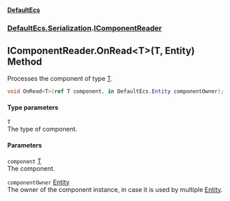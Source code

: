 #### [DefaultEcs](DefaultEcs.md 'DefaultEcs')
### [DefaultEcs.Serialization](DefaultEcs.md#DefaultEcs_Serialization 'DefaultEcs.Serialization').[IComponentReader](IComponentReader.md 'DefaultEcs.Serialization.IComponentReader')
## IComponentReader.OnRead&lt;T&gt;(T, Entity) Method
Processes the component of type [T](IComponentReader_OnRead_T_(T_Entity).md#DefaultEcs_Serialization_IComponentReader_OnRead_T_(T_DefaultEcs_Entity)_T 'DefaultEcs.Serialization.IComponentReader.OnRead&lt;T&gt;(T, DefaultEcs.Entity).T').  
```csharp
void OnRead<T>(ref T component, in DefaultEcs.Entity componentOwner);
```
#### Type parameters
<a name='DefaultEcs_Serialization_IComponentReader_OnRead_T_(T_DefaultEcs_Entity)_T'></a>
`T`  
The type of component.
  
#### Parameters
<a name='DefaultEcs_Serialization_IComponentReader_OnRead_T_(T_DefaultEcs_Entity)_component'></a>
`component` [T](IComponentReader_OnRead_T_(T_Entity).md#DefaultEcs_Serialization_IComponentReader_OnRead_T_(T_DefaultEcs_Entity)_T 'DefaultEcs.Serialization.IComponentReader.OnRead&lt;T&gt;(T, DefaultEcs.Entity).T')  
The component.
  
<a name='DefaultEcs_Serialization_IComponentReader_OnRead_T_(T_DefaultEcs_Entity)_componentOwner'></a>
`componentOwner` [Entity](Entity.md 'DefaultEcs.Entity')  
The owner of the component instance, in case it is used by multiple [Entity](Entity.md 'DefaultEcs.Entity').
  
